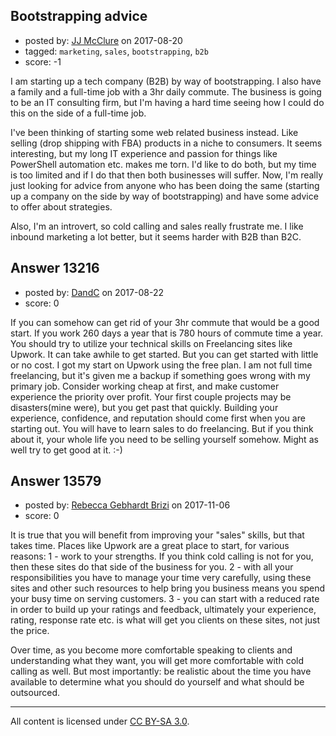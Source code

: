 ## Bootstrapping advice

- posted by: [JJ McClure](https://stackexchange.com/users/11590136/jj-mcclure) on 2017-08-20
- tagged: `marketing`, `sales`, `bootstrapping`, `b2b`
- score: -1

I am starting up a tech company (B2B) by way of bootstrapping. I also have a family and a full-time job with a 3hr daily commute. The business is going to be an IT consulting firm, but I'm having a hard time seeing how I could do this on the side of a full-time job.

I've been thinking of starting some web related business instead. Like selling (drop shipping with FBA) products in a niche to consumers. It seems interesting, but my long IT experience and passion for things like PowerShell automation etc. makes me torn. I'd like to do both, but my time is too limited and if I do that then both businesses will suffer. Now, I'm really just looking for advice from anyone who has been doing the same (starting up a company on the side by way of bootstrapping) and have some advice to offer about strategies.

Also, I'm an introvert, so cold calling and sales really frustrate me. I like inbound marketing a lot better, but it seems harder with B2B than B2C.


## Answer 13216

- posted by: [DandC](https://stackexchange.com/users/4749763/dandc) on 2017-08-22
- score: 0

If you can somehow can get rid of your 3hr commute that would be a good start.  If you work 260 days a year that is 780 hours of commute time a year.  You should try to utilize your technical skills on Freelancing sites like Upwork.  It can take awhile to get started.  But you can get started with little or no cost.  I got my start on Upwork using the free plan.  I am not full time freelancing, but it's given me a backup if something goes wrong with my primary job.  Consider working cheap at first, and make customer experience the priority over profit.  Your first couple projects may be disasters(mine were), but you get past that quickly.  Building your experience, confidence, and reputation should come first when you are starting out.  You will have to learn sales to do freelancing.  But if you think about it, your whole life you need to be selling yourself somehow.  Might as well try to get good at it.  :-)


## Answer 13579

- posted by: [Rebecca Gebhardt Brizi](https://stackexchange.com/users/11860092/rebecca-gebhardt-brizi) on 2017-11-06
- score: 0

It is true that you will benefit from improving your "sales" skills, but that takes time. Places like Upwork are a great place to start, for various reasons:
1 - work to your strengths. If you think cold calling is not for you, then these sites do  that side of the business for you. 
2 - with all your responsibilities you have to manage your time very carefully, using these sites and other such resources to help bring you business means you spend your busy time on serving customers. 
3 - you can start with a reduced rate in order to build up your ratings and feedback, ultimately your experience, rating, response rate etc. is what will get you clients on these sites, not just the price. 

Over time, as you become more comfortable speaking to clients and understanding what they want, you will get more comfortable with cold calling as well. But most importantly: be realistic about the time you have available to determine what you should do yourself and what should be outsourced. 



---

All content is licensed under [CC BY-SA 3.0](https://creativecommons.org/licenses/by-sa/3.0/).
